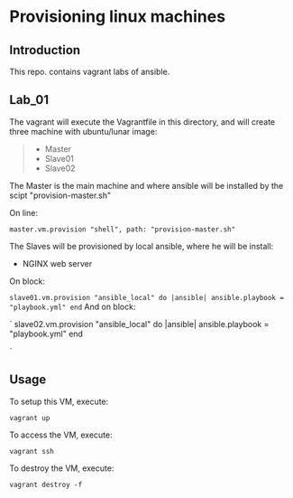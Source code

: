 # Provisioning linux machines

## Introduction

This repo. contains vagrant labs of ansible.

## Lab_01

The vagrant will execute the Vagrantfile in this directory, and will create three machine with ubuntu/lunar image:

> - Master
> - Slave01
> - Slave02

The Master is the main machine and where ansible will be installed by the scipt "provision-master.sh"

On line: 

`master.vm.provision "shell", path: "provision-master.sh"`

The Slaves will be provisioned by local ansible, where he will be install: 

* NGINX web server

On block:

`
slave01.vm.provision "ansible_local" do |ansible|
      ansible.playbook = "playbook.yml"
end
`
And on block:

`
slave02.vm.provision "ansible_local" do |ansible|
      ansible.playbook = "playbook.yml"
end

`

## Usage

To setup this VM, execute:

`vagrant up`

To access the VM, execute:

`vagrant ssh`

To destroy the VM, execute:

`vagrant destroy -f`
